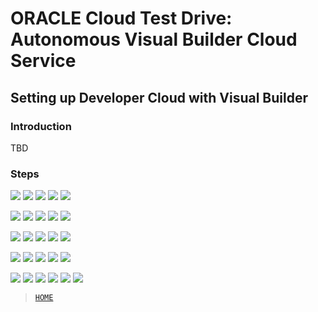 # ORACLE Cloud Test Drive: Autonomous Visual Builder Cloud Service

## Setting up Developer Cloud with Visual Builder

### Introduction
TBD

### Steps

![](../resources/images/devcs/devcs1.png)
![](../resources/images/devcs/devcs2.png)
![](../resources/images/devcs/devcs3.png)
![](../resources/images/devcs/devcs4.png)
![](../resources/images/devcs/devcs5.png)

![](../resources/images/devcs/devcs6.png)
![](../resources/images/devcs/devcs7.png)
![](../resources/images/devcs/devcs8.png)
![](../resources/images/devcs/devcs9.png)
![](../resources/images/devcs/devcs10.png)

![](../resources/images/devcs/devcs11.png)
![](../resources/images/devcs/devcs12.png)
![](../resources/images/devcs/devcs13.png)
![](../resources/images/devcs/devcs14.png)
![](../resources/images/devcs/devcs15.png)

![](../resources/images/devcs/devcs16.png)
![](../resources/images/devcs/devcs17.png)
![](../resources/images/devcs/devcs18.png)
![](../resources/images/devcs/devcs19.png)
![](../resources/images/devcs/devcs20.png)

![](../resources/images/devcs/devcs21.png)
![](../resources/images/devcs/devcs22.png)
![](../resources/images/devcs/devcs23.png)
![](../resources/images/devcs/devcs24.png)
![](../resources/images/devcs/devcs25.png)
![](../resources/images/devcs/devcs26.png)

> [`HOME`](../README.md)
